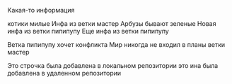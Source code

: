 Какая-то информация

котики милые 
Инфа из ветки мастер
Арбузы бывают зеленые
Новая инфа из ветки пипипупу
Еще инфа из ветки пипипупу 

Ветка пипипупу хочет конфликта
Мир никогда не входил в планы ветки мастер

Это строчка была добавлена в локальном репозитории
это ина была добавлена в удаленном репозитории

 
